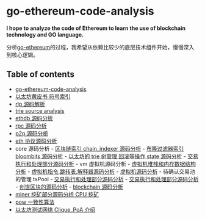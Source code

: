 # go-ethereum-code-analysis

**I hope to analyze the code of Ethereum to learn the use of blockchain technology and GO language.**

分析[go-ethereum](https://github.com/ethereum/go-ethereum)的过程，我希望从依赖比较少的底层技术组件开始，慢慢深入到核心逻辑。

## Table of contents

- [go-ethereum-code-analysis](/go-ethereum-code-analysis.md)
- [以太坊黄皮书 符号索引](a黄皮书里面出现的所有的符号索引.md)
- [rlp 源码解析](/rlp源码解析.md)
- [trie source analysis](/trie-analysis.md)
- [ethdb 源码分析](/ethdb源码分析.md)
- [rpc 源码分析](/rpc源码分析.md)
- [p2p 源码分析](/p2p源码分析.md)
- [eth 协议源码分析](/eth源码分析.md)
- core 源码分析 - [区块链索引 chain_indexer 源码分析](/core-chain_indexer源码解析.md) - [布隆过滤器索引 bloombits 源码分析](/core-bloombits源码分析.md) - [以太坊的 trie 树管理 回滚等操作 state 源码分析](/core-state源码分析.md) - [交易执行和处理部分源码分析](/core-state-process源码分析.md) - vm 虚拟机源码分析 - [虚拟机堆栈和内存数据结构分析](/core-vm-stack-memory源码分析.md) - [虚拟机指令,跳转表,解释器源码分析](/core-vm-jumptable-instruction.md) - [虚拟机源码分析](/core-vm源码分析.md) - 待确认交易池的管理 txPool - [交易执行和处理部分源码分析](/core-txlist交易池的一些数据结构源码分析.md) - [交易执行和处理部分源码分析](/core-txpool交易池源码分析.md) - [创世区块的源码分析](/core-genesis创世区块源码分析.md) - [blockchain 源码分析](/core-blockchain源码分析.md)
- [miner 挖矿部分源码分析 CPU 挖矿](/miner挖矿部分源码分析CPU挖矿.md)
- [pow 一致性算法](/pow一致性算法.md)
- [以太坊测试网络 Clique_PoA 介绍](/以太坊测试网络Clique_PoA介绍.md)
